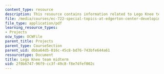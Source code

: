 ```yaml
---
content_type: resource
description: This resource contains information related to Lego Knee team midterm.
file: /media/courses/ec-722-special-topics-at-edgerton-center-developing-world-prosthetics-spring-2010/2f0b674796f9cc3f49c8f8e7dfef002c_MITEC_722S10_lgoknee_mdtm.pdf
file_type: application/pdf
learning_resource_types:
- Projects
ocw_type: OCWFile
parent_title: Projects
parent_type: CourseSection
parent_uid: dbba64d5-016c-45c8-bd76-743bfe644a61
resourcetype: Document
title: Lego Knee team midterm
uid: 2f0b6747-96f9-cc3f-49c8-f8e7dfef002c
---
```

